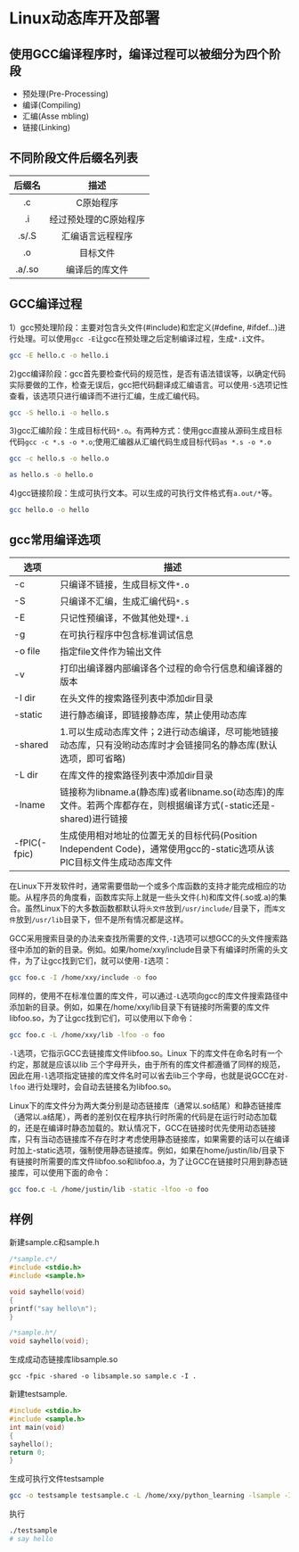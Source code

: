 # Linux动态库开及部署
## 使用GCC编译程序时，编译过程可以被细分为四个阶段
+ 预处理(Pre-Processing)
+ 编译(Compiling)
+ 汇编(Asse mbling)
+ 链接(Linking)

## 不同阶段文件后缀名列表

|后缀名|描述|
|:-:|:-:|
|.c|C原始程序|
|.i|经过预处理的C原始程序|
|.s/.S|汇编语言远程程序|
|.o|目标文件|
|.a/.so|编译后的库文件|

## GCC编译过程
1）gcc预处理阶段：主要对包含头文件(#include)和宏定义(#define, #ifdef...)进行处理。可以使用`gcc -E`让gcc在预处理之后定制编译过程，生成`*.i`文件。
```bash
gcc -E hello.c -o hello.i
```

2)gcc编译阶段：gcc首先要检查代码的规范性，是否有语法错误等，以确定代码实际要做的工作，检查无误后，gcc把代码翻译成汇编语言。可以使用`-S`选项记性查看，该选项只进行编译而不进行汇编，生成汇编代码。
```bash
gcc -S hello.i -o hello.s
```
3)gcc汇编阶段：生成目标代码`*.o`。有两种方式：使用gcc直接从源码生成目标代码`gcc -c *.s -o *.o`;使用汇编器从汇编代码生成目标代码`as *.s -o *.o`
```bash
gcc -c hello.s -o hello.o
```
```bash
as hello.s -o hello.o
```
4)gcc链接阶段：生成可执行文本。可以生成的可执行文件格式有`a.out/*`等。
```bash
gcc hello.o -o hello
```

## gcc常用编译选项
|选项|描述|
|-|-|
|-c | 只编译不链接，生成目标文件`*.o` |
|-S | 只编译不汇编，生成汇编代码`*.s` |
|-E | 只记性预编译，不做其他处理`*.i` |
|-g | 在可执行程序中包含标准调试信息   |
|-o file | 指定file文件作为输出文件 |
|-v | 打印出编译器内部编译各个过程的命令行信息和编译器的版本  |
|-I dir | 在头文件的搜索路径列表中添加dir目录 |
|-static | 进行静态编译，即链接静态库，禁止使用动态库 |
|-shared | 1.可以生成动态库文件；2进行动态编译，尽可能地链接动态库，只有没哟动态库时才会链接同名的静态库(默认选项，即可省略) |
|-L dir | 在库文件的搜索路径列表中添加dir目录 |
|-lname | 链接称为libname.a(静态库)或者libname.so(动态库)的库文件。若两个库都存在，则根据编译方式(-static还是-shared)进行链接 |
|-fPIC(-fpic) |生成使用相对地址的位置无关的目标代码(Position Independent Code)，通常使用gcc的-static选项从该PIC目标文件生成动态库文件  |


在Linux下开发软件时，通常需要借助一个或多个库函数的支持才能完成相应的功能。从程序员的角度看，函数库实际上就是一些头文件(.h)和库文件(.so或.a)的集合。虽然Linux下的大多数函数都默认将`头文件`放到`/usr/include/`目录下，而`库文件`放到`/usr/lib`目录下，但不是所有情况都是这样。

GCC采用搜索目录的办法来查找所需要的文件,`-I`选项可以想GCC的头文件搜索路径中添加的新的目录。例如。如果/home/xxy/include目录下有编译时所需的头文件，为了让gcc找到它们，就可以使用`-I`选项：
```bash
gcc foo.c -I /home/xxy/include -o foo
```

同样的，使用不在标准位置的库文件，可以通过`-L`选项向gcc的库文件搜索路径中添加新的目录。例如，如果在/home/xxy/lib目录下有链接时所需要的库文件libfoo.so，为了让gcc找到它们，可以使用以下命令：
```bash
gcc foo.c -L /home/xxy/lib -lfoo -o foo
```

`-l`选项，它指示GCC去链接库文件libfoo.so。Linux 下的库文件在命名时有一个约定，那就是应该以lib 三个字母开头，由于所有的库文件都遵循了同样的规范，因此在用`-l`选项指定链接的库文件名时可以省去lib三个字母，也就是说GCC在对`-lfoo` 进行处理时，会自动去链接名为libfoo.so。


Linux下的库文件分为两大类分别是动态链接库（通常以.so结尾）和静态链接库（通常以.a结尾），两者的差别仅在程序执行时所需的代码是在运行时动态加载的，还是在编译时静态加载的。默认情况下，GCC在链接时优先使用动态链接库，只有当动态链接库不存在时才考虑使用静态链接库，如果需要的话可以在编译时加上-static选项，强制使用静态链接库。例如，如果在home/justin/lib/目录下有链接时所需要的库文件libfoo.so和libfoo.a，为了让GCC在链接时只用到静态链接库，可以使用下面的命令：
```bash
gcc foo.c -L /home/justin/lib -static -lfoo -o foo
```

## 样例
新建sample.c和sample.h
```c
/*sample.c*/
#include <stdio.h>
#include <sample.h>

void sayhello(void)
{
printf("say hello\n");
}
```

```c
/*sample.h*/
void sayhello(void);
```

生成成动态链接库libsample.so
```
gcc -fpic -shared -o libsample.so sample.c -I .
```

新建testsample.

```c
#include <stdio.h>
#include <sample.h>
int main(void)
{
sayhello();
return 0;
}
```

生成可执行文件testsample
```bash
gcc -o testsample testsample.c -L /home/xxy/python_learning -lsample -I /home/xxy/python_learning
```

执行
```bash
./testsample
# say hello
```
